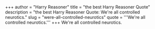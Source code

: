 +++
author = "Harry Reasoner"
title = "the best Harry Reasoner Quote"
description = "the best Harry Reasoner Quote: We're all controlled neurotics."
slug = "were-all-controlled-neurotics"
quote = '''We're all controlled neurotics.'''
+++
We're all controlled neurotics.
